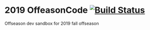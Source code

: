 # 2019 OffeasonCode  [![Build Status](https://travis-ci.com/FRC900/2019Offseason.svg?token=T6hJWxFcNyyzxifXQqW5&branch=master)](https://travis-ci.com/FRC900/2019Offseason)
Offseason dev sandbox for 2019 fall offseason

